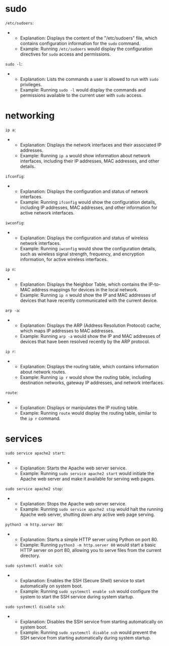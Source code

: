 ﻿# sudo

`/etc/sudoers`:

-   -   Explanation: Displays the content of the "/etc/sudoers" file, which contains configuration information for the  `sudo`  command.
    -   Example: Running  `/etc/sudoers`  would display the configuration directives for  `sudo`  access and permissions.

`sudo -l`:

-   -   Explanation: Lists the commands a user is allowed to run with  `sudo`  privileges.
    -   Example: Running  `sudo -l`  would display the commands and permissions available to the current user with  `sudo`  access.
# networking
`ip a`:

-   -   Explanation: Displays the network interfaces and their associated IP addresses.
    -   Example: Running  `ip a`  would show information about network interfaces, including their IP addresses, MAC addresses, and other details.

`ifconfig`:

-   -   Explanation: Displays the configuration and status of network interfaces.
    -   Example: Running  `ifconfig`  would show the configuration details, including IP addresses, MAC addresses, and other information for active network interfaces.

`iwconfig`:

-   -   Explanation: Displays the configuration and status of wireless network interfaces.
    -   Example: Running  `iwconfig`  would show the configuration details, such as wireless signal strength, frequency, and encryption information, for active wireless interfaces.

`ip n`:

-   -   Explanation: Displays the Neighbor Table, which contains the IP-to-MAC address mappings for devices in the local network.
    -   Example: Running  `ip n`  would show the IP and MAC addresses of devices that have recently communicated with the current device.

`arp -a`:

-   -   Explanation: Displays the ARP (Address Resolution Protocol) cache, which maps IP addresses to MAC addresses.
    -   Example: Running  `arp -a`  would show the IP and MAC addresses of devices that have been resolved recently by the ARP protocol.

`ip r`:

-   -   Explanation: Displays the routing table, which contains information about network routes.
    -   Example: Running  `ip r`  would show the routing table, including destination networks, gateway IP addresses, and network interfaces.

`route`:

-   -   Explanation: Displays or manipulates the IP routing table.
    -   Example: Running  `route`  would display the routing table, similar to the  `ip r`  command.

# services
`sudo service apache2 start`:

-   -   Explanation: Starts the Apache web server service.
    -   Example: Running  `sudo service apache2 start`  would initiate the Apache web server and make it available for serving web pages.

`sudo service apache2 stop`:

-   -   Explanation: Stops the Apache web server service.
    -   Example: Running  `sudo service apache2 stop`  would halt the running Apache web server, shutting down any active web page serving.

`python3 -m http.server 80`:

-   -   Explanation: Starts a simple HTTP server using Python on port 80.
    -   Example: Running  `python3 -m http.server 80`  would start a basic HTTP server on port 80, allowing you to serve files from the current directory.

`sudo systemctl enable ssh`:

-   -   Explanation: Enables the SSH (Secure Shell) service to start automatically on system boot.
    -   Example: Running  `sudo systemctl enable ssh`  would configure the system to start the SSH service during system startup.

`sudo systemctl disable ssh`:

-   -   Explanation: Disables the SSH service from starting automatically on system boot.
    -   Example: Running  `sudo systemctl disable ssh`  would prevent the SSH service from starting automatically during system startup.
